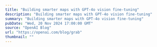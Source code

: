 ```yaml
---
title: "Building smarter maps with GPT-4o vision fine-tuning"
description: "Building smarter maps with GPT-4o vision fine-tuning"
summary: "Building smarter maps with GPT-4o vision fine-tuning"
pubDate: "Wed, 20 Nov 2024 17:00:00 GMT"
source: "OpenAI Blog"
url: "https://openai.com/blog/grab"
thumbnail: ""
---
```


